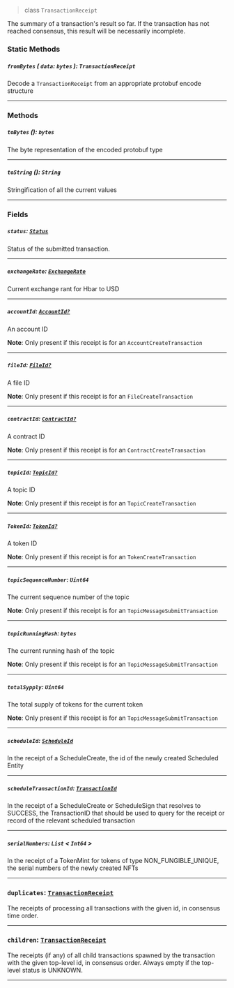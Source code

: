 > class `TransactionReceipt`

The summary of a transaction's result so far. If the transaction has not reached consensus, this
result will be necessarily incomplete. 

### Static Methods

##### `fromBytes` ( `data`: `bytes` ): `TransactionReceipt`

Decode a `TransactionReceipt` from an appropriate protobuf encode structure

---

### Methods

##### `toBytes` (): `bytes`

The byte representation of the encoded protobuf type

---

##### `toString` (): `String`

Stringification of all the current values

---

### Fields

##### `status`: [`Status`](reference/Status.md)

Status of the submitted transaction.

---

##### `exchangeRate`: [`ExchangeRate`](reference/ExchangeRate.md)

Current exchange rant for Hbar to USD

---

##### `accountId`: [`AccountId?`](reference/cryptocurrency/AccountId.md)

An account ID

**Note**: Only present if this receipt is for an `AccountCreateTransaction`

---

##### `fileId`: [`FileId?`](reference/file/FileId.md)

A file ID

**Note**: Only present if this receipt is for an `FileCreateTransaction`

---

##### `contractId`: [`ContractId?`](reference/contract/ContractId.md)

A contract ID

**Note**: Only present if this receipt is for an `ContractCreateTransaction`

---

##### `topicId`: [`TopicId?`](reference/consensus/TopicId.md)

A topic ID

**Note**: Only present if this receipt is for an `TopicCreateTransaction`

---

##### `TokenId`: [`TokenId?`](reference/token/TokenId.md)

A token ID

**Note**: Only present if this receipt is for an `TokenCreateTransaction`

---

##### `topicSequenceNumber`: `Uint64`

The current sequence number of the topic

**Note**: Only present if this receipt is for an `TopicMessageSubmitTransaction`

---

##### `topicRunningHash`: `bytes`

The current running hash of the topic

**Note**: Only present if this receipt is for an `TopicMessageSubmitTransaction`

---

##### `totalSypply`: `Uint64`

The total supply of tokens for the current token

**Note**: Only present if this receipt is for an `TopicMessageSubmitTransaction`

---

##### `scheduleId`: [`ScheduleId`](reference/schedule/ScheduleId.md)

In the receipt of a ScheduleCreate, the id of the newly created Scheduled Entity

---

##### `scheduleTransactionId`: [`TransactionId`](reference/core/TransactionId.md)

In the receipt of a ScheduleCreate or ScheduleSign that resolves to SUCCESS, the
TransactionID that should be used to query for the receipt or record of the relevant
scheduled transaction

---

##### `serialNumbers`: `List` < `Int64` >

In the receipt of a TokenMint for tokens of type NON\_FUNGIBLE\_UNIQUE, the serial numbers of
the newly created NFTs

---

### `duplicates`: [`TransactionReceipt`](#)

The receipts of processing all transactions with the given id, in consensus time order.

---

### `children`: [`TransactionReceipt`](#)

The receipts (if any) of all child transactions spawned by the transaction with the 
given top-level id, in consensus order. Always empty if the top-level status is UNKNOWN.

---
